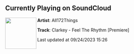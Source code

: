 ## Currently Playing on SoundCloud

[<img align="left" width="100" src="https://i1.sndcdn.com/artworks-XIuaQKh4z9Ci4zxc-aB3Afg-t500x500.jpg">](https://soundcloud.com/all172things/clarkey-feel-the-rhythm-premiere?in=all172things/sets/clarkey-feel-the-rhythm)

**Artist**: All172Things 

**Track**: Clarkey - Feel The Rhythm [Premiere]

Last updated at 09/24/2023 15:26

